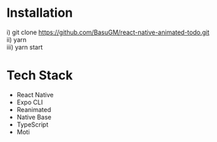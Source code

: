 # Installation

i) git clone https://github.com/BasuGM/react-native-animated-todo.git <br/>
ii) yarn <br/>
iii) yarn start <br/>

# Tech Stack
- React Native <br/>
- Expo CLI <br/>
- Reanimated <br/>
- Native Base <br/>
- TypeScript <br/>
- Moti
